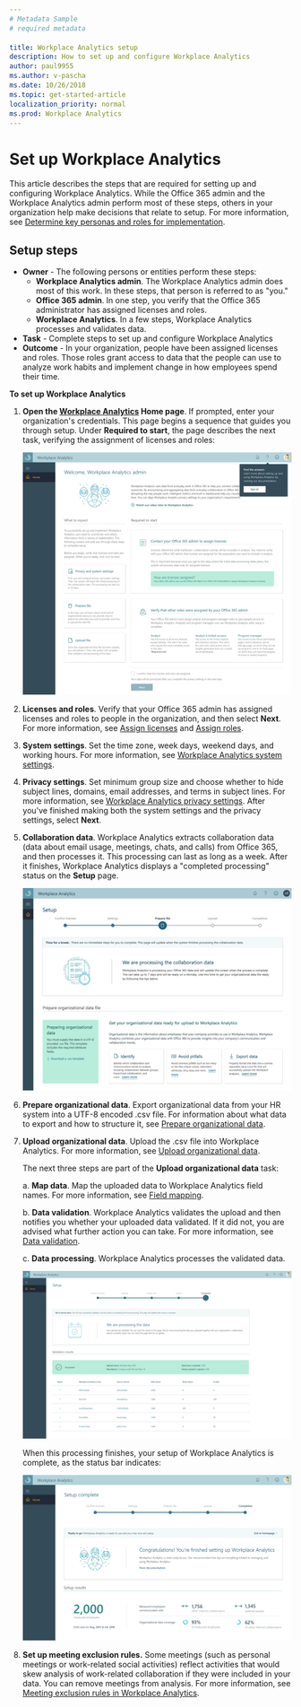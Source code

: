 ```yaml
---
# Metadata Sample
# required metadata

title: Workplace Analytics setup
description: How to set up and configure Workplace Analytics
author: paul9955
ms.author: v-pascha
ms.date: 10/26/2018
ms.topic: get-started-article
localization_priority: normal 
ms.prod: Workplace Analytics
---
```


# Set up Workplace Analytics

This article describes the steps that are required for setting up and configuring Workplace Analytics. While the Office 365 admin and the Workplace Analytics admin perform most of these steps, others in your organization help make decisions that relate to setup. For more information, see [Determine key personas and roles for implementation](Determine-key-personas.md). 

## Setup steps 

* **Owner** - The following persons or entities perform these steps:
  * **Workplace Analytics admin**. The Workplace Analytics admin does most of this work. In these steps, that person is referred to as "you."
  * **Office 365 admin**. In one step, you verify that the Office 365 administrator has assigned licenses and roles.  
  * **Workplace Analytics**. In a few steps, Workplace Analytics processes and validates data. 
* **Task** - Complete steps to set up and configure Workplace Analytics  
* **Outcome** - In your organization, people have been assigned licenses and roles. Those roles grant access to data that the people can use to analyze work habits and implement change in how employees spend their time.  

**To set up Workplace Analytics**

1.	**Open the [Workplace Analytics](https://workplaceanalytics.office.com) Home page**. If prompted, enter your organization's credentials. This page begins a sequence that guides you through setup. Under **Required to start**, the page describes the next task, verifying the assignment of licenses and roles:
   
      ![The Home page guides you through setup](../images/wpa/setup/01-home-start.png)
  
2.	**Licenses and roles**. Verify that your Office 365 admin has assigned licenses and roles to people in the organization, and then select **Next**. For more information, see [Assign licenses](assign-licenses-to-population.md) and [Assign roles](assign-roles-to-wpa-admins.md).

3.	**System settings**. Set the time zone, week days, weekend days, and working hours. For more information, see [Workplace Analytics system settings](configure-wpa-settings.md#system-settings). 

4.	**Privacy settings**. Set minimum group size and choose whether to hide subject lines, domains, email addresses, and terms in subject lines. For more information, see [Workplace Analytics privacy settings](configure-wpa-settings.md#privacy-settings). After you've finished making both the system settings and the privacy settings, select **Next**. 

5.	**Collaboration data**. Workplace Analytics extracts collaboration data (data about email usage, meetings, chats, and calls) from Office 365, and then processes it. This processing can last as long as a week. After it finishes, Workplace Analytics displays a "completed processing" status on the **Setup** page. 

      ![Workplace Analytics processes collaboration data](../images/wpa/setup/03-process-collab-data.png)

6.	**Prepare organizational data**. Export organizational data from your HR system into a UTF-8 encoded .csv file. For information about what data to export and how to structure it, see [Prepare organizational data](Prepare-organizational-data.md). 

7.	**Upload organizational data**. Upload the .csv file into Workplace Analytics. For more information, see [Upload organizational data](upload-organizational-data-1st.md). 

    The next three steps are part of the **Upload organizational data** task: 

    a.	**Map data**. Map the uploaded data to Workplace Analytics field names. For more information, see [Field mapping](upload-organizational-data-1st.md#field-mapping). 

    b.	**Data validation**. Workplace Analytics validates the upload and then notifies you whether your uploaded data validated. If it did not, you are advised what further action you can take. For more information, see [Data validation](Upload-organizational-data.md#data-validation). 

    c.	**Data processing**. Workplace Analytics processes the validated data. 

    ![Processing organizational data](../images/wpa/setup/07-process-org-data.png)

    When this processing finishes, your setup of Workplace Analytics is complete, as the status bar indicates: 

    ![Setup is complete](../images/wpa/setup/08-setup-complete.png) 

8.	**Set up meeting exclusion rules.** Some meetings (such as personal meetings or work-related social activities) reflect activities that would skew analysis of work-related collaboration if they were included in your data. You can remove meetings from analysis. For more information, see [Meeting exclusion rules in Workplace Analytics](../tutorials/meeting-exclusions-intro). 

